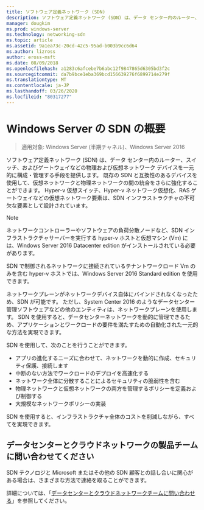 ```yaml
---
title: ソフトウェア定義ネットワーク (SDN)
description: ソフトウェア定義ネットワーク (SDN) は、データ センター内のルーター、スイッチ、およびゲートウェイなどの物理および仮想ネットワーク デバイスを一元的に構成・管理する手段を提供します。 このトピックでは、Windows Server、System Center、および Microsoft Azure で提供されるソフトウェア定義ネットワーク (SDN) テクノロジについて説明します。
manager: dougkim
ms.prod: windows-server
ms.technology: networking-sdn
ms.topic: article
ms.assetid: 9a1ea73c-20cd-42c5-95ad-b003b9cc6d64
ms.author: lizross
author: eross-msft
ms.date: 08/09/2018
ms.openlocfilehash: a1283c6afcebe7b6abc12f9847865d6305bd3f2c
ms.sourcegitcommit: da7b9bce1eba369bcd156639276f6899714e279f
ms.translationtype: MT
ms.contentlocale: ja-JP
ms.lasthandoff: 03/26/2020
ms.locfileid: "80317277"
---
```

# <a name="sdn-in-windows-server-overview"></a>Windows Server の SDN の概要

>適用対象: Windows Server (半期チャネル)、Windows Server 2016


ソフトウェア定義ネットワーク (SDN) は、データ センター内のルーター、スイッチ、およびゲートウェイなどの物理および仮想ネットワーク デバイスを一元的に構成・管理する手段を提供します。 既存の SDN と互換性のあるデバイスを使用して、仮想ネットワークと物理ネットワークの間の統合をさらに強化することができます。 Hyper-v 仮想スイッチ、Hyper-v ネットワーク仮想化、RAS ゲートウェイなどの仮想ネットワーク要素は、SDN インフラストラクチャの不可欠な要素として設計されています。 

>[!Note]
>ネットワークコントローラーやソフトウェアの負荷分散ノードなど、SDN インフラストラクチャサーバーを実行する hyper-v ホストと仮想マシン (Vm) には、Windows Server 2016 Datacenter edition がインストールされている必要があります。 
>
>SDN で制御されるネットワークに接続されているテナントワークロード Vm のみを含む hyper-v ホストでは、Windows Server 2016 Standard edition を使用できます。

ネットワークプレーンがネットワークデバイス自体にバインドされなくなったため、SDN が可能です。 ただし、System Center 2016 のようなデータセンター管理ソフトウェアなどの他のエンティティは、ネットワークプレーンを使用します。 SDN を使用すると、データセンターネットワークを動的に管理できるため、アプリケーションとワークロードの要件を満たすための自動化された一元的な方法を実現できます。 

SDN を使用して、次のことを行うことができます。

- アプリの進化するニーズに合わせて、ネットワークを動的に作成、セキュリティ保護、接続します
- 中断のない方法でワークロードのデプロイを高速化する
- ネットワーク全体に分散することによるセキュリティの脆弱性を含む
- 物理ネットワークと仮想ネットワークの両方を管理するポリシーを定義および制御する 
- 大規模なネットワークポリシーの実装

SDN を使用すると、インフラストラクチャ全体のコストを削減しながら、すべてを実現できます。



## <a name="contact-the-datacenter-and-cloud-networking-product-team"></a>データセンターとクラウドネットワークの製品チームに問い合わせてください

SDN テクノロジと Microsoft またはその他の SDN 顧客との話し合いに関心がある場合は、さまざまな方法で連絡を取ることができます。

詳細については、「[データセンターとクラウドネットワークチームに問い合わせる](contact-sdn-team.md)」を参照してください。
